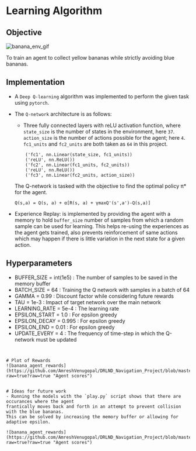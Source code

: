 # Learning Algorithm

## Objective
![banana_env_gif](https://github.com/AmreshVenugopal/DRLND_Navigation_Project/blob/master/banana.gif?raw=true?raw=true "Banana environment")

To train an agent to collect yellow bananas while strictly avoiding blue bananas.

## Implementation
- A `Deep Q-learning` algorithm was implemented to perform the given task using `pytorch`.
- The `Q-network` architecture is as follows:
    - Three fully connected layers with reLU activation function, where `state_size` is the number of states
    in the environment, here `37`. `action_size` is the number of actions possible for the agent; here `4`.
    `fc1_units` and `fc2_units` are both taken as `64` in this project.
    ```
        ('fc1', nn.Linear(state_size, fc1_units))
        ('reLU', nn.ReLU())
        ('fc2', nn.Linear(fc1_units, fc2_units))
        ('reLU', nn.ReLU())
        ('fc3', nn.Linear(fc2_units, action_size))
    ```

    The Q-network is tasked with the objective to find the optimal policy π* for the agent.
    ```
    Q(s,a) = Q(s, a) + α[R(s, a) + γmaxQ'(s',a')-Q(s,a)]
    ```
- Experience Replay: is implemented by providing the agent with a memory
    to hold `buffer_size` number of samples from which a random sample can be used for learning.
    This helps re-using the experiences as the agent gets trained, also prevents reinforcement of same actions
    which may happen if there is little variation in the next state for a given action.

## Hyperparameters
- BUFFER_SIZE   = int(1e5)  : The number of samples to be saved in the memory buffer
- BATCH_SIZE    = 64        : Training the Q network with samples in a batch of 64
- GAMMA         = 0.99      : Discount factor while considering future rewards
- TAU           = 1e-3      : Impact of target network over the main network
- LEARNING_RATE = 5e-4      : The learning rate
- EPSILON_START = 1.0       : For epsilon greedy
- EPSILON_DECAY = 0.995     : For epsilon greedy
- EPSILON_END   = 0.01      : For epsilon greedy
- UPDATE_EVERY  = 4         : The frequency of time-step in which the Q-network must be updated
```


# Plot of Rewards
![banana_agent_rewards](https://github.com/AmreshVenugopal/DRLND_Navigation_Project/blob/master/DRLND_agent_scores.png?raw=true?raw=true "Agent scores")


# Ideas for future work
- Running the models with the `play.py` script shows that there are occurances where the agent
frantically moves back and forth in an attempt to prevent collision with the blue bananas.
This can be solved by increasing the memory buffer or allowing for adaptive epsilon.

![banana_agent_rewards](https://github.com/AmreshVenugopal/DRLND_Navigation_Project/blob/master/banana_agent_fails.gif?raw=true?raw=true "Agent scores")

